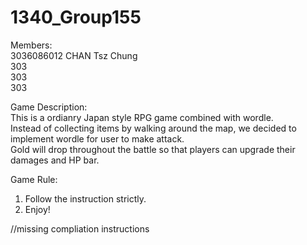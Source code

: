 # 1340_Group155

Members:  <br />
3036086012 CHAN Tsz Chung <br />
303 <br />
303 <br />
303 <br />


Game Description: <br />
This is a ordianry Japan style RPG game combined with wordle. <br />
Instead of collecting items by walking around the map, we decided to implement wordle for user to make attack. <br />
Gold will drop throughout the battle so that players can upgrade their damages and HP bar. <br />

Game Rule: <br />
1. Follow the instruction strictly.
2. Enjoy!

//missing compliation instructions
